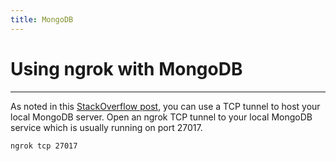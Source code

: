 ```yaml
---
title: MongoDB
---
```


# Using ngrok with MongoDB
------------

As noted in this [StackOverflow post](https://stackoverflow.com/a/59716766/17282727), you can use a TCP tunnel to host your local MongoDB server. Open an ngrok TCP tunnel to your local MongoDB service which is usually running on port 27017.

```bash
ngrok tcp 27017
```

